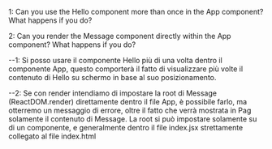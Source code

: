 1: Can you use the Hello component more than once in the App component? What happens if you do?


2: Can you render the Message component directly within the App component? What happens if you do?


--1: Si posso usare il componente Hello più di una volta dentro il componente App, questo comporterà il fatto di visualizzare più volte il contenuto di Hello su schermo in base al suo posizionamento.


--2: Se con render intendiamo di impostare la root di Message (ReactDOM.render) direttamente dentro il file App, è possibile farlo, ma otterremo un messaggio di errore, oltre il fatto che verrà mostrata in Pag solamente il contenuto di Message. La root si può impostare solamente su di un componente, e generalmente dentro il file index.jsx strettamente collegato al file index.html